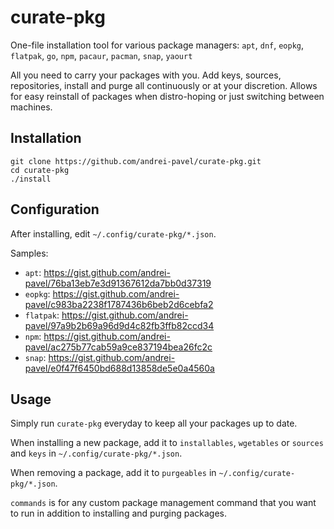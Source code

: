 # curate-pkg

One-file installation tool for various package managers: `apt`, `dnf`, `eopkg`, `flatpak`, `go`, `npm`, `pacaur`, `pacman`, `snap`, `yaourt`

All you need to carry your packages with you. Add keys, sources, repositories, install and purge all continuously or at your discretion. Allows for easy reinstall of packages when distro-hoping or just switching between machines.

## Installation

```
git clone https://github.com/andrei-pavel/curate-pkg.git
cd curate-pkg
./install
```

## Configuration

After installing, edit `~/.config/curate-pkg/*.json`.

Samples:
- `apt`: https://gist.github.com/andrei-pavel/76ba13eb7e3d91367612da7bb0d37319
- `eopkg`: https://gist.github.com/andrei-pavel/c983ba2238f1787436b6beb2d6cebfa2
- `flatpak`: https://gist.github.com/andrei-pavel/97a9b2b69a96d9d4c82fb3ffb82ccd34
- `npm`: https://gist.github.com/andrei-pavel/ac275b77cab59a9ce837194bea26fc2c
- `snap`: https://gist.github.com/andrei-pavel/e0f47f6450bd688d13858de5e0a4560a

## Usage

Simply run `curate-pkg` everyday to keep all your packages up to date.

When installing a new package, add it to `installables`, `wgetables` or `sources` and `keys` in `~/.config/curate-pkg/*.json`.

When removing a package, add it to `purgeables` in `~/.config/curate-pkg/*.json`.

`commands` is for any custom package management command that you want to run in addition to installing and purging packages.

